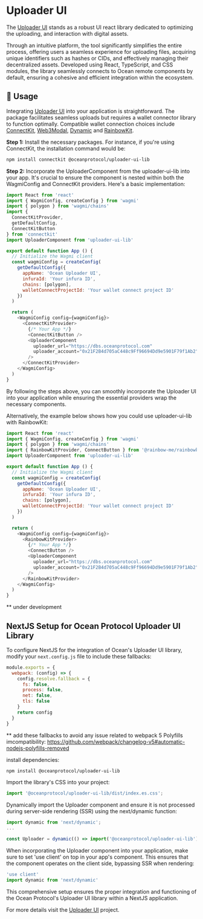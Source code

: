 # Uploader UI

The [Uploader UI](https://github.com/oceanprotocol/uploader-ui-lib) stands as a robust UI react library dedicated to optimizing the uploading, and interaction with digital assets. 

Through an intuitive platform, the tool significantly simplifies the entire process, offering users a seamless experience for uploading files, acquiring unique identifiers such as hashes or CIDs, and effectively managing their decentralized assets. Developed using React, TypeScript, and CSS modules, the library seamlessly connects to Ocean remote components by default, ensuring a cohesive and efficient integration within the ecosystem.

## 🚀 Usage

Integrating [Uploader UI](https://github.com/oceanprotocol/uploader-ui-lib) into your application is straightforward. The package facilitates seamless uploads but requires a wallet connector library to function optimally. Compatible wallet connection choices include [ConnectKit](https://docs.family.co/), [Web3Modal](https://web3modal.com/), [Dynamic](https://dynamic.xyz/) and [RainbowKit](https://www.rainbowkit.com/docs/installation).

**Step 1:** Install the necessary packages. For instance, if you're using ConnectKit, the installation command would be:

```bash
npm install connectkit @oceanprotocol/uploader-ui-lib
```

**Step 2:** Incorporate the UploaderComponent from the uploader-ui-lib into your app. It's crucial to ensure the component is nested within both the WagmiConfig and ConnectKit providers. Here's a basic implementation:

```javascript
import React from 'react'
import { WagmiConfig, createConfig } from 'wagmi'
import { polygon } from 'wagmi/chains'
import {
  ConnectKitProvider,
  getDefaultConfig,
  ConnectKitButton
} from 'connectkit'
import UploaderComponent from 'uploader-ui-lib'

export default function App () {
  // Initialize the Wagmi client
  const wagmiConfig = createConfig(
    getDefaultConfig({
      appName: 'Ocean Uploader UI',
      infuraId: 'Your infura ID',
      chains: [polygon],
      walletConnectProjectId: 'Your wallet connect project ID'
    })
  )

  return (
    <WagmiConfig config={wagmiConfig}>
      <ConnectKitProvider>
        {/* Your App */}
        <ConnectKitButton />
        <UploaderComponent
          uploader_url="https://dbs.oceanprotocol.com"
          uploader_account="0x21F2B4d705aC448c9Ff96694Dd9e5901F79f1Ab2"
        />
      </ConnectKitProvider>
    </WagmiConfig>
  )
}

```

By following the steps above, you can smoothly incorporate the Uploader UI into your application while ensuring the essential providers wrap the necessary components.

Alternatively, the example below shows how you could use uploader-ui-lib with RainbowKit:

```javascript
import React from 'react'
import { WagmiConfig, createConfig } from 'wagmi'
import { polygon } from 'wagmi/chains'
import { RainbowKitProvider, ConnectButton } from '@rainbow-me/rainbowkit';
import UploaderComponent from 'uploader-ui-lib'

export default function App () {
  // Initialize the Wagmi client
  const wagmiConfig = createConfig(
    getDefaultConfig({
      appName: 'Ocean Uploader UI',
      infuraId: 'Your infura ID',
      chains: [polygon],
      walletConnectProjectId: 'Your wallet connect project ID'
    })
  )

  return (
    <WagmiConfig config={wagmiConfig}>
      <RainbowKitProvider>
        {/* Your App */}
        <ConnectButton />
        <UploaderComponent
          uploader_url="https://dbs.oceanprotocol.com"
          uploader_account="0x21F2B4d705aC448c9Ff96694Dd9e5901F79f1Ab2"
        />
      </RainbowKitProvider>
    </WagmiConfig>
  )
}

```

\*\* under development

## NextJS Setup for Ocean Protocol Uploader UI Library

To configure NextJS for the integration of Ocean's Uploader UI library, modify your `next.config.js` file to include these fallbacks:

```javascript
module.exports = {
  webpack: (config) => {
    config.resolve.fallback = {
      fs: false,
      process: false,
      net: false,
      tls: false
    }
    return config
  }
}
```

\*\* add these fallbacks to avoid any issue related to webpack 5 Polyfills imcompatibility: https://github.com/webpack/changelog-v5#automatic-nodejs-polyfills-removed

install dependencies:

```bash
npm install @oceanprotocol/uploader-ui-lib
```

Import the library's CSS into your project:

```javascript
import '@oceanprotocol/uploader-ui-lib/dist/index.es.css';
```

Dynamically import the Uploader component and ensure it is not processed during server-side rendering (SSR) using the next/dynamic function:

```javascript
import dynamic from 'next/dynamic';
...

const Uploader = dynamic(() => import('@oceanprotocol/uploader-ui-lib').then((module) => module.Uploader), { ssr: false });
```

When incorporating the Uploader component into your application, make sure to set 'use client' on top in your app's component. This ensures that the component operates on the client side, bypassing SSR when rendering:

```javascript
'use client'
import dynamic from 'next/dynamic'
```

This comprehensive setup ensures the proper integration and functioning of the Ocean Protocol's Uploader UI library within a NextJS application.

For more details visit the [Uploader UI](https://github.com/oceanprotocol/uploader-ui) project.